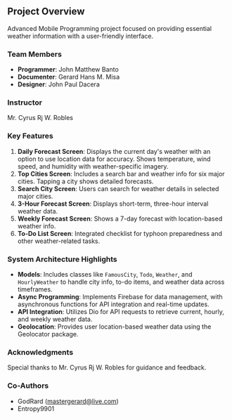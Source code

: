 ## Project Overview
Advanced Mobile Programming project focused on providing essential weather information with a user-friendly interface.

### Team Members
- **Programmer**: John Matthew Banto
- **Documenter**: Gerard Hans M. Misa
- **Designer**: John Paul Dacera

### Instructor
Mr. Cyrus Rj W. Robles

### Key Features

1. **Daily Forecast Screen**: Displays the current day's weather with an option to use location data for accuracy. Shows temperature, wind speed, and humidity with weather-specific imagery.
2. **Top Cities Screen**: Includes a search bar and weather info for six major cities. Tapping a city shows detailed forecasts.
3. **Search City Screen**: Users can search for weather details in selected major cities.
4. **3-Hour Forecast Screen**: Displays short-term, three-hour interval weather data.
5. **Weekly Forecast Screen**: Shows a 7-day forecast with location-based weather info.
6. **To-Do List Screen**: Integrated checklist for typhoon preparedness and other weather-related tasks.

### System Architecture Highlights

- **Models**: Includes classes like `FamousCity`, `Todo`, `Weather`, and `HourlyWeather` to handle city info, to-do items, and weather data across timeframes.
- **Async Programming**: Implements Firebase for data management, with asynchronous functions for API integration and real-time updates.
- **API Integration**: Utilizes Dio for API requests to retrieve current, hourly, and weekly weather data.
- **Geolocation**: Provides user location-based weather data using the Geolocator package.

### Acknowledgments
Special thanks to Mr. Cyrus Rj W. Robles for guidance and feedback.

### Co-Authors
- GodRard (mastergerard@live.com)
- Entropy9901
